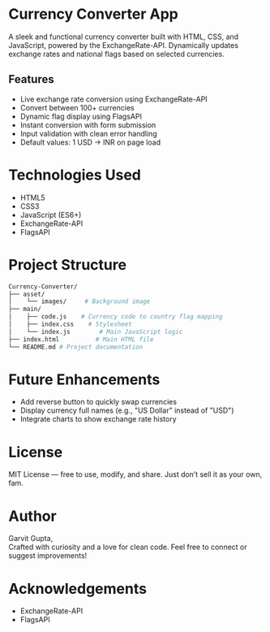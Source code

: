 #  Currency Converter App
A sleek and functional currency converter built with HTML, CSS, and JavaScript, powered by the ExchangeRate-API. Dynamically updates exchange rates and national flags based on selected currencies.

## Features
- Live exchange rate conversion using ExchangeRate-API
- Convert between 100+ currencies
- Dynamic flag display using FlagsAPI
- Instant conversion with form submission
- Input validation with clean error handling
- Default values: 1 USD → INR on page load

# Technologies Used
- HTML5
- CSS3
- JavaScript (ES6+)
- ExchangeRate-API
- FlagsAPI

# Project Structure
```bash
Currency-Converter/
├── asset/
│    └── images/     # Background image
├── main/
│    ├── code.js    # Currency code to country flag mapping
│    ├── index.css    # Stylesheet
│    └── index.js        # Main JavaScript logic
├── index.html          # Main HTML file
└── README.md # Project documentation

```


# Future Enhancements
- Add reverse button to quickly swap currencies 
- Display currency full names (e.g., "US Dollar" instead of "USD")
- Integrate charts to show exchange rate history 

# License
MIT License — free to use, modify, and share. Just don’t sell it as your own, fam.

# Author
Garvit Gupta,  <br>
Crafted with curiosity and a love for clean code.
Feel free to connect or suggest improvements!

# Acknowledgements
- ExchangeRate-API
- FlagsAPI

